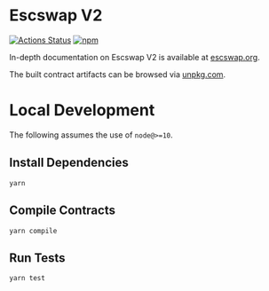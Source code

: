 # Escswap V2

[![Actions Status](https://github.com/Escswap/escswap-v2-periphery/workflows/CI/badge.svg)](https://github.com/Escswap/escswap-v2-periphery/actions)
[![npm](https://img.shields.io/npm/v/@escswap/v2-periphery?style=flat-square)](https://npmjs.com/package/@escswap/v2-periphery)

In-depth documentation on Escswap V2 is available at [escswap.org](https://escswap.org/docs).

The built contract artifacts can be browsed via [unpkg.com](https://unpkg.com/browse/@escswap/v2-periphery@latest/).

# Local Development

The following assumes the use of `node@>=10`.

## Install Dependencies

`yarn`

## Compile Contracts

`yarn compile`

## Run Tests

`yarn test`
